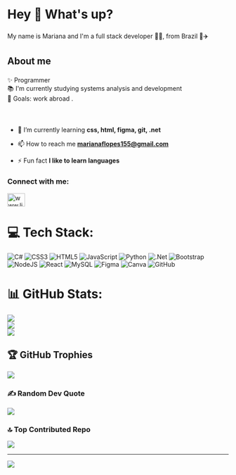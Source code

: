 <h1 align="left">Hey 👋 What's up?</h1>

###


<p align="left">My name is Mariana and I'm a full stack developer 👩‍💻, from Brazil 🌴✈️</p>

###

<h2 align="left">About me</h2>

###

<p align="left">✨ Programmer<br>📚 I'm currently studying systems analysis and development <br>🎯 Goals: work abroad .</p>

###



<br clear="both">


- 🌱 I’m currently learning **css, html, figma, git, .net**

- 📫 How to reach me **marianaflopes155@gmail.com**

- ⚡ Fun fact **I like to learn languages**

<h3 align="left">Connect with me:</h3>
<p align="left">
<a href="https://linkedin.com/in/www.linkedin.com/in/mariana-fernandes-lopes-7b3040266" target="blank"><img align="center" src="https://raw.githubusercontent.com/rahuldkjain/github-profile-readme-generator/master/src/images/icons/Social/linked-in-alt.svg" alt="www.linkedin.com/in/mariana-fernandes-lopes-7b3040266" height="30" width="40" /></a>
</p>



# 💻 Tech Stack:
![C#](https://img.shields.io/badge/c%23-%23239120.svg?style=for-the-badge&logo=csharp&logoColor=white) ![CSS3](https://img.shields.io/badge/css3-%231572B6.svg?style=for-the-badge&logo=css3&logoColor=white) ![HTML5](https://img.shields.io/badge/html5-%23E34F26.svg?style=for-the-badge&logo=html5&logoColor=white) ![JavaScript](https://img.shields.io/badge/javascript-%23323330.svg?style=for-the-badge&logo=javascript&logoColor=%23F7DF1E) ![Python](https://img.shields.io/badge/python-3670A0?style=for-the-badge&logo=python&logoColor=ffdd54) ![.Net](https://img.shields.io/badge/.NET-5C2D91?style=for-the-badge&logo=.net&logoColor=white) ![Bootstrap](https://img.shields.io/badge/bootstrap-%238511FA.svg?style=for-the-badge&logo=bootstrap&logoColor=white) ![NodeJS](https://img.shields.io/badge/node.js-6DA55F?style=for-the-badge&logo=node.js&logoColor=white) ![React](https://img.shields.io/badge/react-%2320232a.svg?style=for-the-badge&logo=react&logoColor=%2361DAFB) ![MySQL](https://img.shields.io/badge/mysql-4479A1.svg?style=for-the-badge&logo=mysql&logoColor=white) ![Figma](https://img.shields.io/badge/figma-%23F24E1E.svg?style=for-the-badge&logo=figma&logoColor=white) ![Canva](https://img.shields.io/badge/Canva-%2300C4CC.svg?style=for-the-badge&logo=Canva&logoColor=white) ![GitHub](https://img.shields.io/badge/github-%23121011.svg?style=for-the-badge&logo=github&logoColor=white)







# 📊 GitHub Stats:
![](https://github-readme-stats.vercel.app/api?username=marianafl28&theme=dark&hide_border=false&include_all_commits=false&count_private=false)<br/>
![](https://github-readme-streak-stats.herokuapp.com/?user=marianafl28&theme=dark&hide_border=false)<br/>
![](https://github-readme-stats.vercel.app/api/top-langs/?username=marianafl28&theme=dark&hide_border=false&include_all_commits=false&count_private=false&layout=compact)

## 🏆 GitHub Trophies
![](https://github-profile-trophy.vercel.app/?username=marianafl28&theme=tokyonight&no-frame=false&no-bg=true&margin-w=4)

### ✍️ Random Dev Quote
![](https://quotes-github-readme.vercel.app/api?type=horizontal&theme=tokyonight)

### 🔝 Top Contributed Repo
![](https://github-contributor-stats.vercel.app/api?username=marianafl28&limit=5&theme=tokyonight&combine_all_yearly_contributions=true)

---
[![](https://visitcount.itsvg.in/api?id=marianafl28&icon=0&color=10)](https://visitcount.itsvg.in)

<!-- Proudly created with GPRM ( https://gprm.itsvg.in ) -->
